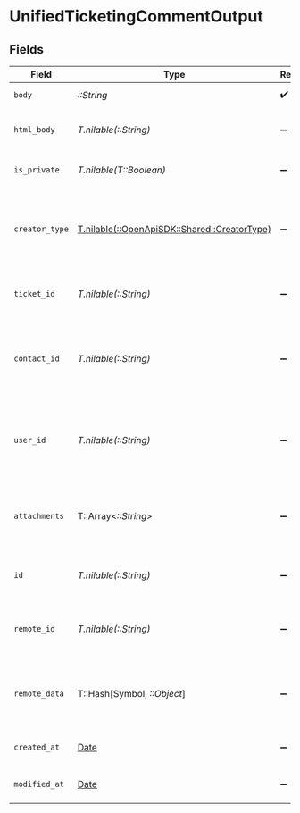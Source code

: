 # UnifiedTicketingCommentOutput


## Fields

| Field                                                                              | Type                                                                               | Required                                                                           | Description                                                                        | Example                                                                            |
| ---------------------------------------------------------------------------------- | ---------------------------------------------------------------------------------- | ---------------------------------------------------------------------------------- | ---------------------------------------------------------------------------------- | ---------------------------------------------------------------------------------- |
| `body`                                                                             | *::String*                                                                         | :heavy_check_mark:                                                                 | The body of the comment                                                            | Assigned to Eric !                                                                 |
| `html_body`                                                                        | *T.nilable(::String)*                                                              | :heavy_minus_sign:                                                                 | The html body of the comment                                                       | <p>Assigned to Eric !</p>                                                          |
| `is_private`                                                                       | *T.nilable(T::Boolean)*                                                            | :heavy_minus_sign:                                                                 | The public status of the comment                                                   | false                                                                              |
| `creator_type`                                                                     | [T.nilable(::OpenApiSDK::Shared::CreatorType)](../../models/shared/creatortype.md) | :heavy_minus_sign:                                                                 | The creator type of the comment. Authorized values are either USER or CONTACT      | USER                                                                               |
| `ticket_id`                                                                        | *T.nilable(::String)*                                                              | :heavy_minus_sign:                                                                 | The UUID of the ticket the comment is tied to                                      | 801f9ede-c698-4e66-a7fc-48d19eebaa4f                                               |
| `contact_id`                                                                       | *T.nilable(::String)*                                                              | :heavy_minus_sign:                                                                 | The UUID of the contact which the comment belongs to (if no user_id specified)     | 801f9ede-c698-4e66-a7fc-48d19eebaa4f                                               |
| `user_id`                                                                          | *T.nilable(::String)*                                                              | :heavy_minus_sign:                                                                 | The UUID of the user which the comment belongs to (if no contact_id specified)     | 801f9ede-c698-4e66-a7fc-48d19eebaa4f                                               |
| `attachments`                                                                      | T::Array<*::String*>                                                               | :heavy_minus_sign:                                                                 | The attachements UUIDs tied to the comment                                         | [<br/>"801f9ede-c698-4e66-a7fc-48d19eebaa4f"<br/>]                                 |
| `id`                                                                               | *T.nilable(::String)*                                                              | :heavy_minus_sign:                                                                 | The UUID of the comment                                                            | 801f9ede-c698-4e66-a7fc-48d19eebaa4f                                               |
| `remote_id`                                                                        | *T.nilable(::String)*                                                              | :heavy_minus_sign:                                                                 | The id of the comment in the context of the 3rd Party                              | id_1                                                                               |
| `remote_data`                                                                      | T::Hash[Symbol, *::Object*]                                                        | :heavy_minus_sign:                                                                 | The remote data of the comment in the context of the 3rd Party                     | {<br/>"fav_dish": "broccoli",<br/>"fav_color": "red"<br/>}                         |
| `created_at`                                                                       | [Date](https://ruby-doc.org/stdlib-2.6.1/libdoc/date/rdoc/Date.html)               | :heavy_minus_sign:                                                                 | The created date of the object                                                     | 2024-10-01T12:00:00Z                                                               |
| `modified_at`                                                                      | [Date](https://ruby-doc.org/stdlib-2.6.1/libdoc/date/rdoc/Date.html)               | :heavy_minus_sign:                                                                 | The modified date of the object                                                    | 2024-10-01T12:00:00Z                                                               |